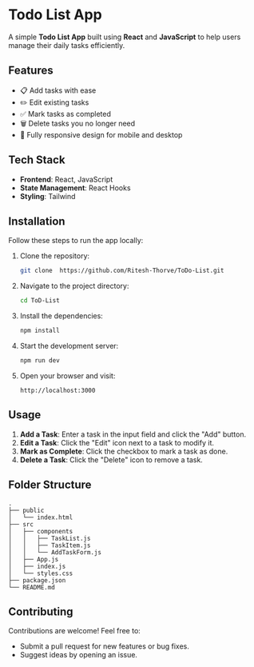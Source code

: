 # Todo List App

A simple **Todo List App** built using **React** and **JavaScript** to help users manage their daily tasks efficiently.

## Features

- 📋 Add tasks with ease
- ✏️ Edit existing tasks
- ✅ Mark tasks as completed
- 🗑️ Delete tasks you no longer need
- 📱 Fully responsive design for mobile and desktop

## Tech Stack

- **Frontend**: React, JavaScript 
- **State Management**: React Hooks 
- **Styling**: Tailwind

## Installation

Follow these steps to run the app locally:

1. Clone the repository:
   ```bash
   git clone  https://github.com/Ritesh-Thorve/ToDo-List.git
   ```

2. Navigate to the project directory:
   ```bash
   cd ToD-List
   ```

3. Install the dependencies:
   ```bash
   npm install
   ```

4. Start the development server:
   ```bash
   npm run dev
   ```

5. Open your browser and visit:
   ```
   http://localhost:3000
   ```

## Usage

1. **Add a Task**: Enter a task in the input field and click the "Add" button.
2. **Edit a Task**: Click the "Edit" icon next to a task to modify it.
3. **Mark as Complete**: Click the checkbox to mark a task as done.
4. **Delete a Task**: Click the "Delete" icon to remove a task.

## Folder Structure
```
.
├── public
│   └── index.html
├── src
│   ├── components
│   │   ├── TaskList.js
│   │   ├── TaskItem.js
│   │   └── AddTaskForm.js
│   ├── App.js
│   ├── index.js
│   └── styles.css
├── package.json
└── README.md
```

## Contributing

Contributions are welcome! Feel free to:

- Submit a pull request for new features or bug fixes.
- Suggest ideas by opening an issue.
